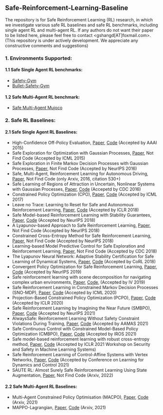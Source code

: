 ## Safe-Reinforcement-Learning-Baseline




The repository is for Safe Reinforcement Learning (RL) research, in which we investigate various safe RL baselines and safe RL benchmarks, including single agent RL and multi-agent RL. If any authors do not want their paper to be listed here, please feel free to contact <gshangd[AT]foxmail.com>. (This repository is under actively development. We appreciate any constructive comments and suggestions)



### 1. Environments Supported:
#### 1.1 Safe Single Agent RL benchmarks:
- [Safety-Gym](https://github.com/openai/safety-gym)
- [Bullet-Safety-Gym](https://github.com/svengronauer/Bullet-Safety-Gym)
#### 1.2 Safe Multi-Agent RL benchmark:
- [Safe Multi-Agent Mujoco](https://github.com/chauncygu/Safe-Multi-Agent-Mujoco)
<!--- [Safe Multi-Robot Robosuite](https://github.com/chauncygu/Safe-Multi-Agent-Mujoco)-->


### 2. Safe RL Baselines:

#### 2.1 Safe Single Agent RL Baselines:
- High-Confidence Off-Policy Evaluation, [Paper](https://www.ics.uci.edu/~dechter/courses/ics-295/winter-2018/papers/2015Thomas2015.pdf), [Code](https://github.com/chauncygu/Safe-Reinforcement-Learning-Baseline/tree/main/Safe-RL/safeRL) (Accepted by AAAI 2015)
- Safe Exploration for Optimization with Gaussian Processes, [Paper](http://proceedings.mlr.press/v37/sui15.pdf), Not Find Code (Accepted by ICML 2015)
- Safe Exploration in Finite Markov Decision Processes with Gaussian Processes, [Paper](https://proceedings.neurips.cc/paper/2016/file/9a49a25d845a483fae4be7e341368e36-Paper.pdf), Not Find Code (Accepted by NeurIPS 2016)
- Safe, Multi-Agent, Reinforcement Learning for Autonomous Driving, [Paper](https://arxiv.org/pdf/1610.03295.pdf?ref=https://githubhelp.com), Not Find Code (only Arxiv, 2016, citation 530+)
- Safe Learning of Regions of Attraction in Uncertain, Nonlinear Systems with Gaussian Processes, [Paper](https://arxiv.org/pdf/1603.04915.pdf), [Code](https://github.com/chauncygu/Safe-Reinforcement-Learning-Baseline/tree/main/Safe-RL/safe_learning) (Accepetd by CDC 2016)
- Constrained Policy Optimization (CPO), [Paper](http://proceedings.mlr.press/v70/achiam17a/achiam17a.pdf), [Code](https://github.com/chauncygu/Safe-Reinforcement-Learning-Baseline/tree/main/Safe-RL/safety-starter-agents) (Accepted by ICML 2017)
- Leave no Trace: Learning to Reset for Safe and Autonomous Reinforcement Learning, [Paper](https://arxiv.org/pdf/1711.06782.pdf), [Code](https://github.com/chauncygu/Safe-Reinforcement-Learning-Baseline/tree/main/Safe-RL/LeaveNoTrace) (Accepted by ICLR 2018)
- Safe Model-based Reinforcement Learning with Stability Guarantees, [Paper](https://proceedings.neurips.cc/paper/2017/file/766ebcd59621e305170616ba3d3dac32-Paper.pdf), [Code](https://github.com/chauncygu/Safe-Reinforcement-Learning-Baseline/tree/main/Safe-RL/safe_learning) (Accepted by NeurIPS 2018)
- A Lyapunov-based Approach to Safe Reinforcement Learning, [Paper](https://proceedings.neurips.cc/paper/2018/file/4fe5149039b52765bde64beb9f674940-Paper.pdf), Not Find Code (Accepted by NeurIPS 2018)
- Constrained Cross-Entropy Method for Safe Reinforcement Learning, [Paper](https://proceedings.neurips.cc/paper/2018/file/34ffeb359a192eb8174b6854643cc046-Paper.pdf), Not Find Code (Accepted by NeurIPS 2018)
- Learning-based Model Predictive Control for Safe Exploration and Reinforcement Learning, [Paper](https://arxiv.org/pdf/1906.12189.pdf), Not Find Code (Accepted by CDC 2018)
- The Lyapunov Neural Network: Adaptive Stability Certification for Safe Learning of Dynamical Systems, [Paper](http://proceedings.mlr.press/v87/richards18a/richards18a.pdf), [Code](https://github.com/chauncygu/Safe-Reinforcement-Learning-Baseline/tree/main/Safe-RL/safe_learning) (Accepted by CoRL 2018)
- Convergent Policy Optimization for Safe Reinforcement Learning, [Paper](https://proceedings.neurips.cc/paper/2019/file/db29450c3f5e97f97846693611f98c15-Paper.pdf), [Code](https://github.com/chauncygu/Safe-Reinforcement-Learning-Baseline/tree/main/Safe-RL/Safe_reinforcement_learning) (Accepted by NeurIPS 2019)
- Safe reinforcement learning with scene decomposition for navigating complex urban environments, [Paper](https://arxiv.org/pdf/1904.11483.pdf), [Code](https://github.com/chauncygu/Safe-Reinforcement-Learning-Baseline/tree/main/Safe-RL/AutomotiveSafeRL), (Accepted by IV 2019)
- Safe Reinforcement Learning in Constrained Markov Decision Processes (SNO-MDP), [Paper](http://proceedings.mlr.press/v119/wachi20a/wachi20a.pdf), [Code](https://github.com/chauncygu/Safe-Reinforcement-Learning-Baseline/tree/main/Safe-RL/safe_near_optimal_mdp) (Accepted by ICML 2020)
- Projection-Based Constrained Policy Optimization (PCPO), [Paper](https://arxiv.org/pdf/2010.03152.pdf), [Code](https://github.com/chauncygu/Safe-Reinforcement-Learning-Baseline/tree/main/Safe-RL/PCPO) (Accepted by ICLR 2020)
- Safe Reinforcement Learning by Imagining the Near Future (SMBPO), [Paper](https://proceedings.neurips.cc/paper/2021/file/73b277c11266681122132d024f53a75b-Paper.pdf), [Code](https://github.com/chauncygu/Safe-Reinforcement-Learning-Baseline/tree/main/Safe-RL/Safe-MBPO) (Accepted by NeurIPS 2021)
- AlwaysSafe: Reinforcement Learning Without Safety Constraint Violations During Training, [Paper](https://pure.tudelft.nl/ws/files/96913978/p1226.pdf), [Code](https://github.com/chauncygu/Safe-Reinforcement-Learning-Baseline/tree/main/Safe-RL/AlwaysSafe) (Accepted by AAMAS 2021)
- Safe Continuous Control with Constrained Model-Based Policy Optimization (CMBPO), [Paper](https://arxiv.org/pdf/2104.06922.pdf), [Code](https://github.com/anyboby/Constrained-Model-Based-Policy-Optimization) (Accepted by IROS 2021)
- Safe model-based reinforcement learning with robust cross-entropy method, [Paper](https://aisecure-workshop.github.io/aml-iclr2021/papers/8.pdf), [Code](https://github.com/chauncygu/Safe-Reinforcement-Learning-Baseline/tree/main/Safe-RL/safe-mbrl) (Accepted by ICLR 2021 Workshop on Security and Safety in Machine Learning Systems)
- Safe Reinforcement Learning of Control-Affine Systems with Vertex Networks, [Paper](http://proceedings.mlr.press/v144/zheng21a/zheng21a.pdf), [Code](https://github.com/chauncygu/Safe-Reinforcement-Learning-Baseline/tree/main/Safe-RL/vertex-net) (Accepted by Conference on Learning for Dynamics and Control 2021)
- SAUTE RL: Almost Surely Safe Reinforcement Learning Using State Augmentation, [Paper](https://arxiv.org/pdf/2202.06558.pdf), Not Find Code (Arxiv, 2022)

#### 2.2 Safe Multi-Agent RL Baselines:
- Multi-Agent Constrained Policy Optimisation (MACPO), [Paper](https://arxiv.org/pdf/2110.02793.pdf), [Code](https://github.com/chauncygu/Safe-Reinforcement-Learning-Baseline/tree/main/Safe-MARL/Multi-Agent-Constrained-Policy-Optimisation) (Arxiv, 2021)
- MAPPO-Lagrangian, [Paper](https://arxiv.org/pdf/2110.02793.pdf), [Code](https://github.com/chauncygu/Safe-Reinforcement-Learning-Baseline/tree/main/Safe-MARL/Multi-Agent-Constrained-Policy-Optimisation)  (Arxiv, 2021)





